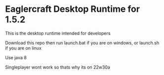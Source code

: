 # Eaglercraft Desktop Runtime for 1.5.2

This is the desktop runtime intended for developers

Download this repo then run launch.bat if you are on windows, or launch.sh if you are on linux

Use java 8

Singleplayer wont work so thats why its on 22w30a
